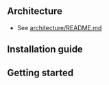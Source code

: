 ## Architecture
- See [architecture/README.md](https://github.com/klovercloud-ci-cd/architecture/blob/master/README.md)
## Installation guide
## Getting started
